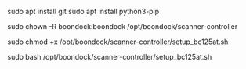sudo apt install git
sudo apt install python3-pip


sudo chown -R boondock:boondock /opt/boondock/scanner-controller

sudo chmod +x /opt/boondock/scanner-controller/setup_bc125at.sh

sudo bash /opt/boondock/scanner-controller/setup_bc125at.sh
